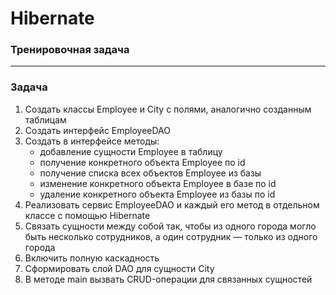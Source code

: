 # Hibernate
### Тренировочная задача
---
### Задача

1. Создать классы Employee и City с полями, аналогично созданным таблицам
2. Создать интерфейс EmployeeDAO
3. Создать в интерфейсе методы:
   * добавление сущности Employee в таблицу
   * получение конкретного объекта Employee по id
   * получение списка всех объектов Employee из базы
   * изменение конкретного объекта Employee в базе по id
   * удаление конкретного объекта Employee из базы по id
4. Реализовать сервис EmployeeDAO и каждый его метод в отдельном классе с помощью Hibernate
5. Связать сущности между собой так, чтобы из одного города могло быть несколько сотрудников, а один сотрудник — только из одного города
6. Включить полную каскадность
7. Сформировать слой DAO для сущности City
8. В методе main вызвать CRUD-операции для связанных сущностей
